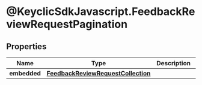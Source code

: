 # @KeyclicSdkJavascript.FeedbackReviewRequestPagination

## Properties
Name | Type | Description | Notes
------------ | ------------- | ------------- | -------------
**embedded** | [**FeedbackReviewRequestCollection**](FeedbackReviewRequestCollection.md) |  | [optional] 


